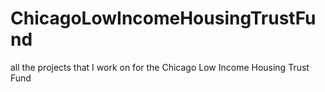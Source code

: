# ChicagoLowIncomeHousingTrustFund
all the projects that I work on for the Chicago Low Income Housing Trust Fund
